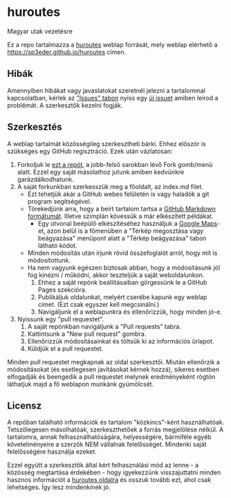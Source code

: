 # huroutes
Magyar utak vezetésre

Ez a repo tartalmazza a [huroutes](https://sp3eder.github.io/huroutes) weblap forrását, mely weblap elérhető a https://sp3eder.github.io/huroutes címen.

## Hibák

Amennyiben hibákat vagy javaslatokat szeretnél jelezni a tartalommal kapcsolatban, kérlek az ["Issues" tabon](https://github.com/Sp3EdeR/huroutes/issues) nyiss egy [új issuet](https://github.com/Sp3EdeR/huroutes/issues/new) amiben leírod a problémát. A szerkesztők kezelni fogják.

## Szerkesztés

A weblap tartalmát közösségileg szerkesztheti bárki. Ehhez először is szükséges egy GitHub regisztráció. Ezek után vázlatosan:

1. Forkoljuk le [ezt a repót](https://github.com/Sp3EdeR/huroutes), a jobb-felső sarokban lévő Fork gomb/menü alatt. Ezzel egy saját másolathoz jutunk amiben kedvünkre garázdálkodhatunk.
2. A saját forkunkban szerkesszük meg a főoldalt, az index.md filet.
	* Ezt tehetjük akár a GitHub webes felületén is vagy haladók a git program segítségével.
	* Törekedjünk arra, hogy a beírt tartalom tartsa a [GitHub Markdown formátumát](https://guides.github.com/features/mastering-markdown). Illetve szimplán kövessük a már elkészített példákat.
		* Egy útvonal beépülő elkészítéséhez használjuk a [Google Maps](https://www.google.com/maps)-et, azon belül is a főmenüben a "Térkép megosztása vagy beágyazása" menüpont alatt a "Térkép beágyazása" tabon látható kódot.
	* Minden módosítás után írjunk rövid összefoglalót arról, hogy mit is módosítottunk.
	* Ha nem vagyunk egészen biztosak abban, hogy a módosításunk jól fog kinézni / működni, akkor teszteljük a saját weboldalunkon.
		1. Ehhez a saját repónk beállításaiban görgessünk le a GitHub Pages szekcióra.
		2. Publikáljuk oldalunkat, melyért cserébe kapunk egy weblap címet. (Ezt csak egyszer kell megcsinálni.)
		3. Navigáljunk el a weblapunkra és ellenőrizzük, hogy minden jó-e.
3. Nyissunk egy "pull requestet".
	1. A saját repónkban navigáljunk a "Pull requests" tabra.
	2. Kattintsunk a "New pull request" gombra.
	3. Ellenőrizzük módosításainkat és töltsük ki az információs űrlapot.
	4. Küldjük el a pull requestet.
	
Minden pull requestet megkapnak az oldal szerkesztői. Miután ellenőrzik a módosításokat (és esetlegesen javításokat kérnek hozzá), sikeres esetben elfogadják és beengedik a pull requestet melynek eredményeként rögtön láthatjuk majd a fő weblapon munkánk gyümölcsét.

## Licensz

A repóban található információk és tartalom "közkincs"-ként használhatóak. Tetszőlegesen másolhatóak, szerkeszthetőek a forrás megjelölése nélkül. A tartalomra, annak felhasználhatóságára, helyességére, bármiféle egyéb követelményeire a szerzők NEM vállalnak felelősséget. Mindenki saját felelősségére használja ezeket.

Ezzel együtt a szerkesztők által kért felhasználási mód az lenne - a közösség megtartása érdekében - hogy igyekezzünk visszajuttatni minden hasznos információt a [huroutes oldalra](https://sp3eder.github.io/huroutes) és osszuk tovább ezt, ahol csak lehetséges. Így lesz mindenkinek jó.
